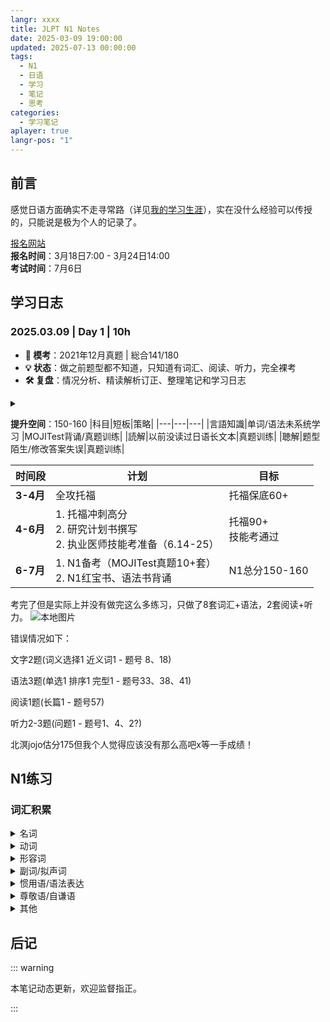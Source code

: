 ```yaml
---
langr: xxxx
title: JLPT N1 Notes
date: 2025-03-09 19:00:00
updated: 2025-07-13 00:00:00
tags:
  - N1
  - 日语
  - 学习
  - 笔记
  - 思考
categories:
  - 学习笔记
aplayer: true
langr-pos: "1"
---
```

## 前言
感觉日语方面确实不走寻常路（详见[我的学习生涯](https://mizunashiutsuru.github.io/posts/我的学习生涯)），实在没什么经验可以传授的，只能说是极为个人的记录了。
<!-- more -->
<meting-js
	server="netease"
	type="song"
	id="644183">
</meting-js>

[报名网站](https://jlpt.neea.edu.cn/)  
**报名时间**：3月18日7:00 - 3月24日14:00  
**考试时间**：7月6日  
## 学习日志
### 2025.03.09 | Day 1 | 10h
- **📌 模考**：2021年12月真题 | 総合141/180
- **💡 状态**：做之前题型都不知道，只知道有词汇、阅读、听力，完全裸考
- **🛠️ 复盘**：情况分析、精读解析订正、整理笔记和学习日志
<details>
<summary></summary>

###### 🗣️ 言語知識（41/60）
- **問題2（語彙選択）**：错2题（生词盲区）｜-2
- **問題3（語彙用法）**：错2题（生词盲区）｜-2
- **問題4（漢字読解）**：错2题（生词盲区）｜-4
- **問題5（文法選択）**：错2题（生词盲区）｜-2
- **問題6（文脈排序）**：全错5题（题型误判）｜-5
- **問題7（文章文法）**：错1题（语法盲区）｜-2  
**🎯 总结**：问题6我以为是填空结果是排序，5分应该能拿到的
###### 📖 読解（49/60）
- **問題10（短篇）**：错1题（理解困难）｜-3
- **問題12（综合）**：错1题（检查改错）｜-3
- **問題13（检索）**：全错2题（题型陌生）｜-4  
**🎯 总结**：问题13训练一下应该可以做对
###### 👂 聴解（51/60）
- **問題1（課題理解）**：错2题（检查改错）｜-4
- **問題3（概要理解）**：错1题（选项抉择）｜-2
- **問題4（即時応答）**：错2题（惯用盲区）｜-2  
**🎯 总结**：习惯习惯题型，不要乱改的话应该会高一些
</details>

**提升空间**：150-160
|科目|短板|策略|
|---|---|---|
|言語知識|单词/语法未系统学习 |MOJITest背诵/真题训练|
|読解|以前没读过日语长文本|真题训练|
|聴解|题型陌生/修改答案失误|真题训练|

| 时间段      | 计划                                                   | 目标               |
| -------- | ---------------------------------------------------- | ---------------- |
| **3-4月** | 全攻托福                                                 | 托福保底60+          |
| **4-6月** | 1. 托福冲刺高分  <br>2. 研究计划书撰写  <br>2. 执业医师技能考准备（6.14-25） | 托福90+  <br>技能考通过 |
| **6-7月** | 1. N1备考（MOJITest真题10+套）  <br>2. N1红宝书、语法书背诵          | N1总分150-160      |

考完了但是实际上并没有做完这么多练习，只做了8套词汇+语法，2套阅读+听力。
![本地图片](/images/japanese.png)

错误情况如下：

文字2题(词义选择1 近义词1 - 题号 8、18) 

语法3题(单选1 排序1 完型1 - 题号33、38、41)

阅读1题(长篇1 - 题号57) 

听力2-3题(问题1 - 题号1、4、2?)

北溟jojo估分175但我个人觉得应该没有那么高吧x等一手成绩！
## N1练习
### 词汇积累
<details>
<summary>名词</summary>

- **しゃかく**  
  側斜角；斜交角；仰角

- **固形（こけい）**  
  固体。例：固形食物 → 固体食物。

- **家系（かけい）**  
  亲缘族、血缘族。例：このままでは家系が途絶えてしまう → 这样下去会香火断绝的。

- **銀箔（ぎんぱく）**  
  银箔；银白。

- **風土（ふうど）**  
  风土，水土。例：風土に慣れる → 习惯水土。

- **風習（ふうしゅう）**  
  风俗习惯。例：珍しい風習 → 稀奇的风俗。

- **風物（ふうぶつ）**  
  风景风物。例：田園の風物 → 田园风光。

- **風情（ふぜい）**  
  风趣，趣味。例：この庭は風情がある → 这个庭院很雅致。

- **餅（もち）**  
  年糕。

- **受付（うけつけ）**  
  受理。例：受付時間 → 受理时间。

- **本場（ほんば）**  
  发源地；本地。例：本場の中国料理 → 地道的中国菜。
</details>
<details>
<summary>动词</summary>

- **宥める（なだめる）**  
  劝解。例：泣く子を宥める → 劝解哭泣的孩子。

- **留める（とどめる）**  
  留下。例：思い出を心に留める → 留住记忆在心间。

- **凭れる（もたれる）**  
  凭靠，倚靠。例：ドアに凭れる → 倚靠在门上。

- **溺れる（おぼれる）**  
  沉迷，迷恋。例：酒に溺れる → 沉迷酒精。

- **拗れる（こじれる）**  
  恶化，复杂化。例：風邪がこじれる → 感冒恶化。

- **痺れる（しびれる）**  
  麻木。例：足が痺れる → 脚麻。

- **寛ぐ（くつろぐ）**  
  舒畅；松快休息。例：気楽にする → 不拘礼节。

- **考え出す（かんがえだす）**  
  想出。例：戦術を考え出す → 想出战术。

- **捺印（なついん）**  
  盖章。例：証文に捺印する → 契据上盖章。
</details>
<details>
<summary>形容词</summary>

- **危うい（あやうい）**  
  危险；担心。例：命の危うい → 性命危险。

- **克明（こくめい）**  
  认真仔细。例：日記を克明につける → 详细地记日记。

- **堅苦しい（かたくるしい）**  
  严格的。例：堅苦しい規則 → 严格的规则。

- **厚かましい（あつかましい）**  
  厚脸皮。例：厚かましいにもほどがある → 厚颜无耻到如此地歩。

- **もどかしい**  
  令人着急。例：もどかしい仕事ぶり → 令人着急的工作样子。

- **望ましい（のぞましい）**  
  最理想的。例：全員参加が望ましい → 最好是大家都参加。
</details>
<details>
<summary>副词/拟声词</summary>

- **ぐずぐず**  
  慢吞吞地，松松散散的。

- **めきめき**  
  进步显著。例：めきめき上達した → 很快地进步了。

- **うろうろ**  
  心神不安，徘徊。例：うろうろと歩き回る → 打转转。

- **がっかり**  
  颓丧，失望。例：人をがっかりさせる → 让人失望了。
</details>
<details>
<summary>惯用语/语法表达</summary>

- **お手上げ（おてあげ）**  
  束手无策。例：全くどうしようもなくなり → 毫无办法。

- **~にかわって**  
  代替。例：怪我した選手にかわって試合に出る → 代替受伤的选手参赛。

- **~ものを**  
  要是~（就好了）。例：薬さえあれば助かったものを → 要是有药就能救他了。

- **~かとおもいきや**  
  本以为~却~。例：彼もサッカーのかと思いきや → 原以为他也会踢足球，结果连踢法都不会。

- **~とく**  
  「ておく」的縮略。例：予習しとく → 提前预习。

- **~にしては**  
  与~不符。例：力士にしては体が小さい → 作为相扑选手来说体型太小。

- **~にほかならない**  
  正是。例：文化とは国民の暮らし方にほかならない → 文化正是国民的生活方式。

- **~ことはない**  
  没必要。例：心配することはない → 不用担心。

- **あるまじき**  
  不该有的。例：あるまじき行為 → 不应有的行为。
</details>
<details>
<summary>尊敬语/自谦语</summary>

- **おいでくださる**  
  「来る」的尊敬语。例：どうぞおいでください → 请过来。

- **おいでいただく**  
  「来てもらう」的自谦语。

- **為さる（なさる）**  
  「する」的尊他语。例：何をなさいますか → 您要做什么？
</details>
<details>
<summary>其他</summary>

- **駅で足止め食っちゃて**  
  在车站被耽误（如晚点）。例：電車の遅れで足止めを食った → 因电车延误被困。
</details>

## 后记
::: warning 

本笔记动态更新，欢迎监督指正。 

:::


